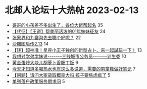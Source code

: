 # 北邮人论坛十大热帖 2023-02-13

- [哥哥的小孩差不多出生了，各位大佬帮起名](https://bbs.byr.cn/article/Talking/6379490) 35
- [【代征】【王道】帮美丽活泼的01年妹妹征友](https://bbs.byr.cn/article/Friends/2036225) 24
- [张家界和九寨沟先去哪个好呢？](https://bbs.byr.cn/article/Travel/146597) 22
- [沙雕图后传2.13](https://bbs.byr.cn/article/Picture/3336761) 14
- [【转】超神准！星座小王子独创的新型占卜、來一起試玩一下！](https://bbs.byr.cn/article/Constellations/326533) 13
- [我想对学弟学妹说-------三线城市公务员-------计生委](https://bbs.byr.cn/article/WorkLife/349600) 10
- [黄金蛋炒大块儿胡萝卜香肠丁饭](https://bbs.byr.cn/article/Food/522822) 9
- [今天才知道多喝热水也有这么多说道，需要的男童鞋做好笔记](https://bbs.byr.cn/article/Feeling/3197886) 7
- [【问题】请问大家录取概率大吗 孩子要焦虑疯了](https://bbs.byr.cn/article/GoAbroad/390922) 5
- [单列落户政策服务期求问](https://bbs.byr.cn/article/Job/2184396) 5


